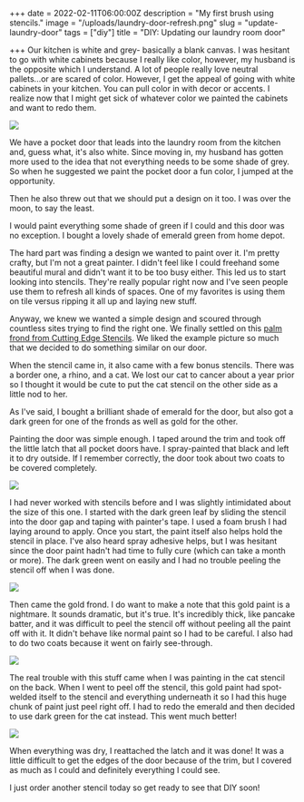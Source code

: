 +++
date = 2022-02-11T06:00:00Z
description = "My first brush using stencils."
image = "/uploads/laundry-door-refresh.png"
slug = "update-laundry-door"
tags = ["diy"]
title = "DIY: Updating our laundry room door"

+++
Our kitchen is white and grey- basically a blank canvas. I was hesitant to go with white cabinets because I really like color, however, my husband is the opposite which I understand. A lot of people really love neutral pallets...or are scared of color. However, I get the appeal of going with white cabinets in your kitchen. You can pull color in with decor or accents. I realize now that I might get sick of whatever color we painted the cabinets and want to redo them.

![](/uploads/beforewhitedooronly.jpg)

We have a pocket door that leads into the laundry room from the kitchen and, guess what, it's also white. Since moving in, my husband has gotten more used to the idea that not everything needs to be some shade of grey. So when he suggested we paint the pocket door a fun color, I jumped at the opportunity.

Then he also threw out that we should put a design on it too. I was over the moon, to say the least.

I would paint everything some shade of green if I could and this door was no exception. I bought a lovely shade of emerald green from home depot.

The hard part was finding a design we wanted to paint over it. I'm pretty crafty, but I'm not a great painter. I didn't feel like I could freehand some beautiful mural and didn't want it to be too busy either. This led us to start looking into stencils. They're really popular right now and I've seen people use them to refresh all kinds of spaces. One of my favorites is using them on tile versus ripping it all up and laying new stuff.

Anyway, we knew we wanted a simple design and scoured through countless sites trying to find the right one. We finally settled on this [palm frond from Cutting Edge Stencils](https://www.cuttingedgestencils.com/palm-leaf-stencil-tropical-wallpaper-stencils.html). We liked the example picture so much that we decided to do something similar on our door.

When the stencil came in, it also came with a few bonus stencils. There was a border one, a rhino, and a cat. We lost our cat to cancer about a year prior so I thought it would be cute to put the cat stencil on the other side as a little nod to her.

As I've said, I bought a brilliant shade of emerald for the door, but also got a dark green for one of the fronds as well as gold for the other.

Painting the door was simple enough. I taped around the trim and took off the little latch that all pocket doors have. I spray-painted that black and left it to dry outside. If I remember correctly, the door took about two coats to be covered completely.

![](/uploads/doorwithgreenpaint.jpg)

I had never worked with stencils before and I was slightly intimidated about the size of this one. I started with the dark green leaf by sliding the stencil into the door gap and taping with painter's tape. I used a foam brush I had laying around to apply. Once you start, the paint itself also helps hold the stencil in place. I've also heard spray adhesive helps, but I was hesitant since the door paint hadn't had time to fully cure (which can take a month or more). The dark green went on easily and I had no trouble peeling the stencil off when I was done.

![](/uploads/doordarkpalmfrond.jpg)

Then came the gold frond. I do want to make a note that this gold paint is a nightmare. It sounds dramatic, but it's true. It's incredibly thick, like pancake batter, and it was difficult to peel the stencil off without peeling all the paint off with it. It didn't behave like normal paint so I had to be careful. I also had to do two coats because it went on fairly see-through.

![](/uploads/doorcompleted.jpg)

The real trouble with this stuff came when I was painting in the cat stencil on the back. When I went to peel off the stencil, this gold paint had spot-welded itself to the stencil and everything underneath it so I had this huge chunk of paint just peel right off. I had to redo the emerald and then decided to use dark green for the cat instead. This went much better!

![](/uploads/doorbackdoubleimg.png)

When everything was dry, I reattached the latch and it was done! It was a little difficult to get the edges of the door because of the trim, but I covered as much as I could and definitely everything I could see.

I just order another stencil today so get ready to see that DIY soon!